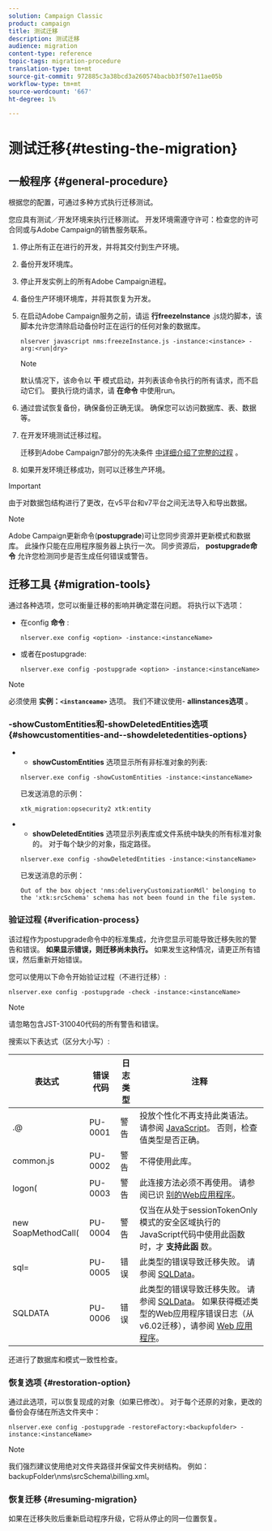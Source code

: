 ```yaml
---
solution: Campaign Classic
product: campaign
title: 测试迁移
description: 测试迁移
audience: migration
content-type: reference
topic-tags: migration-procedure
translation-type: tm+mt
source-git-commit: 972885c3a38bcd3a260574bacbb3f507e11ae05b
workflow-type: tm+mt
source-wordcount: '667'
ht-degree: 1%

---
```



# 测试迁移{#testing-the-migration}

## 一般程序 {#general-procedure}

根据您的配置，可通过多种方式执行迁移测试。

您应具有测试／开发环境来执行迁移测试。 开发环境需遵守许可：检查您的许可合同或与Adobe Campaign的销售服务联系。

1. 停止所有正在进行的开发，并将其交付到生产环境。
1. 备份开发环境库。
1. 停止开发实例上的所有Adobe Campaign进程。
1. 备份生产环境环境库，并将其恢复为开发。
1. 在启动Adobe Campaign服务之前，请运 **行freezeInstance** .js烧灼脚本，该脚本允许您清除启动备份时正在运行的任何对象的数据库。

   ```
   nlserver javascript nms:freezeInstance.js -instance:<instance> -arg:<run|dry>
   ```

   >[!NOTE]
   >
   >默认情况下，该命令以 **干** 模式启动，并列表该命令执行的所有请求，而不启动它们。 要执行烧灼请求，请 **在命令** 中使用run。

1. 通过尝试恢复备份，确保备份正确无误。 确保您可以访问数据库、表、数据等。
1. 在开发环境测试迁移过程。

   迁移到Adobe Campaign7部分的先决条件 [中详细介绍了完整的过程](../../migration/using/prerequisites-for-migration-to-adobe-campaign-7.md) 。

1. 如果开发环境迁移成功，则可以迁移生产环境。

>[!IMPORTANT]
>
>由于对数据包结构进行了更改，在v5平台和v7平台之间无法导入和导出数据。

>[!NOTE]
>
>Adobe Campaign更新命令(**postupgrade**)可让您同步资源并更新模式和数据库。 此操作只能在应用程序服务器上执行一次。 同步资源后， **postupgrade命令** 允许您检测同步是否生成任何错误或警告。

## 迁移工具 {#migration-tools}

通过各种选项，您可以衡量迁移的影响并确定潜在问题。 将执行以下选项：

* 在config **命令** :

   ```
   nlserver.exe config <option> -instance:<instanceName>
   ```

* 或者在postupgrade:

   ```
   nlserver.exe config -postupgrade <option> -instance:<instanceName>
   ```

>[!NOTE]
>
>必须使用 **实例：`<instanceame>`** 选项。 我们不建议使用- **allinstances选项** 。

### -showCustomEntities和-showDeletedEntities选项 {#showcustomentities-and--showdeletedentities-options}

* - **showCustomEntities** 选项显示所有非标准对象的列表:

   ```
   nlserver.exe config -showCustomEntities -instance:<instanceName>
   ```

   已发送消息的示例：

   ```
   xtk_migration:opsecurity2 xtk:entity
   ```

* - **showDeletedEntities** 选项显示列表库或文件系统中缺失的所有标准对象的。 对于每个缺少的对象，指定路径。

   ```
   nlserver.exe config -showDeletedEntities -instance:<instanceName>
   ```

   已发送消息的示例：

   ```
   Out of the box object 'nms:deliveryCustomizationMdl' belonging to the 'xtk:srcSchema' schema has not been found in the file system.
   ```

### 验证过程 {#verification-process}

该过程作为postupgrade命令中的标准集成，允许您显示可能导致迁移失败的警告和错误。 **如果显示错误，则迁移尚未执行。** 如果发生这种情况，请更正所有错误，然后重新开始错误。

您可以使用以下命令开始验证过程（不进行迁移）:

```
nlserver.exe config -postupgrade -check -instance:<instanceName>
```

>[!NOTE]
>
>请忽略包含JST-310040代码的所有警告和错误。

搜索以下表达式（区分大小写）:

<table> 
 <thead> 
  <tr> 
   <th> 表达式<br /> </th> 
   <th> 错误代码<br /> </th> 
   <th> 日志类型<br /> </th> 
   <th> 注释<br /> </th> 
  </tr> 
 </thead> 
 <tbody> 
  <tr> 
   <td> .@<br /> </td> 
   <td> PU-0001<br /> </td> 
   <td> 警告<br /> </td> 
   <td> 投放个性化不再支持此类语法。 请参阅 <a href="../../migration/using/general-configurations.md#javascript" target="_blank">JavaScript</a>。 否则，检查值类型是否正确。<br /> </td> 
  </tr> 
  <tr> 
   <td> common.js<br /> </td> 
   <td> PU-0002<br /> </td> 
   <td> 警告<br /> </td> 
   <td> 不得使用此库。<br /> </td> 
  </tr> 
  <tr> 
   <td> logon(<br /> </td> 
   <td> PU-0003<br /> </td> 
   <td> 警告<br /> </td> 
   <td> 此连接方法必须不再使用。 请参阅已识 <a href="../../migration/using/general-configurations.md#identified-web-applications" target="_blank">别的Web应用程序</a>。<br /> </td> 
  </tr> 
  <tr> 
   <td> new SoapMethodCall(<br /> </td> 
   <td> PU-0004<br /> </td> 
   <td> 警告<br /> </td> 
   <td> 仅当在从处于sessionTokenOnly模式的安全区域执行的JavaScript代码中使用此函数时，才 <strong>支持此函</strong> 数。<br /> </td> 
  </tr> 
  <tr> 
   <td> sql=<br /> </td> 
   <td> PU-0005<br /> </td> 
   <td> 错误<br /> </td> 
   <td> 此类型的错误导致迁移失败。 请参阅 <a href="../../migration/using/general-configurations.md#sqldata" target="_blank">SQLData</a>。<br /> </td> 
  </tr> 
  <tr> 
   <td> SQLDATA<br /> </td> 
   <td> PU-0006<br /> </td> 
   <td> 错误<br /> </td> 
   <td> 此类型的错误导致迁移失败。 请参阅 <a href="../../migration/using/general-configurations.md#sqldata" target="_blank">SQLData</a>。 如果获得概述类型的Web应用程序错误日志（从v6.02迁移），请参阅 <a href="../../migration/using/specific-configurations-in-v6-02.md#web-applications" target="_blank">Web 应用程序</a>。<br /> </td> 
  </tr> 
 </tbody> 
</table>

还进行了数据库和模式一致性检查。

### 恢复选项 {#restoration-option}

通过此选项，可以恢复现成的对象（如果已修改）。 对于每个还原的对象，更改的备份会存储在所选文件夹中：

```
nlserver.exe config -postupgrade -restoreFactory:<backupfolder> -instance:<instanceName>
```

>[!NOTE]
>
>我们强烈建议使用绝对文件夹路径并保留文件夹树结构。 例如：backupFolder\nms\srcSchema\billing.xml。

### 恢复迁移 {#resuming-migration}

如果在迁移失败后重新启动程序升级，它将从停止的同一位置恢复。
